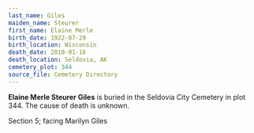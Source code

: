 ```yaml
---
last_name: Giles
maiden_name: Steurer
first_name: Elaine Merle
birth_date: 1922-07-29
birth_location: Wisconsin
death_date: 2010-01-16
death_location: Seldovia, AK
cemetery_plot: 344
source_file: Cemetery Directory
---
```

**Elaine Merle Steurer  Giles** is buried in the Seldovia City Cemetery in plot 344.  The cause of death is unknown.



Section 5; facing Marilyn Giles
